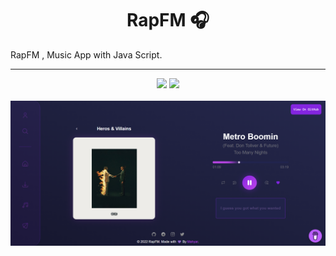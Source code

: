 
<h1 align="center">RapFM 🎧</h1>
<p>RapFM , Music App with Java Script.</p>
<hr>
<div align="center">
  <a src="https://mhyar-nsi.github.io/RapFM/"><img src="https://img.shields.io/badge/Look-Demo-blueviolet?style=for-the-badge"></a>
  <a src="https://github.com/Mhyar-nsi/RapFM"><img src="https://img.shields.io/github/languages/code-size/mhyar-nsi/RapFM?logo=github&style=for-the-badge"></a>
 
</div>
<br>
<img src="https://raw.githubusercontent.com/Mhyar-nsi/RapFM/main/Screenshot.png">
